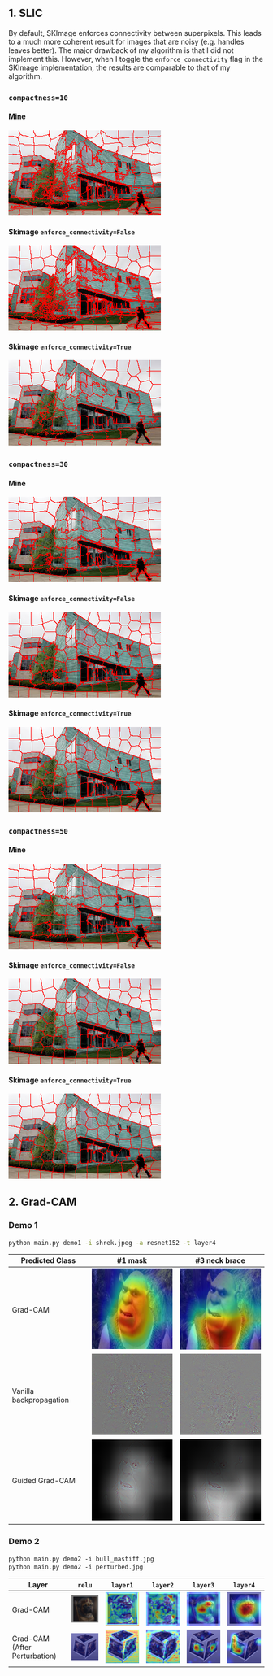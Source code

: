 
## 1. SLIC

By default, SKImage enforces connectivity between superpixels. This leads to a much more coherent result for images that are noisy (e.g. handles leaves better). The major drawback of my algorithm is that I did not implement this. However, when I toggle the `enforce_connectivity` flag in the SKImage implementation, the results are comparable to that of my algorithm.

### `compactness=10`

#### Mine

![img](data/superpixels_10.png)

#### Skimage `enforce_connectivity=False`

![img](data/superpixels_skimage_10.png)

#### Skimage `enforce_connectivity=True`

![img](data/superpixels_skimage_10_connected.png)

### `compactness=30`

#### Mine

![img](data/superpixels_30.png)

#### Skimage `enforce_connectivity=False`

![img](data/superpixels_skimage_30.png)

#### Skimage `enforce_connectivity=True`

![img](data/superpixels_skimage_30_connected.png)

### `compactness=50`

#### Mine

![img](data/superpixels_50.png)

#### Skimage `enforce_connectivity=False`

![img](data/superpixels_skimage_50.png)

#### Skimage `enforce_connectivity=True`

![img](data/superpixels_skimage_50_connected.png)

## 2. Grad-CAM

### Demo 1

```bash
python main.py demo1 -i shrek.jpeg -a resnet152 -t layer4
```

| Predicted Class | #1 mask | #3 neck brace |
| - | - | - |
| Grad-CAM | ![img](data/0-resnet152-gradcam-layer4-mask.png) | ![img](data/0-resnet152-gradcam-layer4-neck_brace.png) |
| Vanilla backpropagation | ![img](data/0-resnet152-vanilla-mask.png) | ![img](data/0-resnet152-vanilla-neck_brace.png) |
| Guided Grad-CAM | ![img](data/0-resnet152-guided_gradcam-layer4-mask.png) | ![img](data/0-resnet152-guided_gradcam-layer4-neck_brace.png) |

### Demo 2

```
python main.py demo2 -i bull_mastiff.jpg  
python main.py demo2 -i perturbed.jpg  
```

| Layer | `relu` | `layer1` | `layer2` | `layer3` | `layer4` |
| - | - | - | - | - | - |
| Grad-CAM | ![img](data/0-resnet152-gradcam-relu-bull_mastiff.png) | ![img](data/0-resnet152-gradcam-layer1-bull_mastiff.png) | ![img](data/0-resnet152-gradcam-layer2-bull_mastiff.png) | ![img](data/0-resnet152-gradcam-layer3-bull_mastiff.png) | ![img](data/0-resnet152-gradcam-layer4-bull_mastiff.png) |
| Grad-CAM (After Perturbation) | ![img](data/0-resnet152-gradcam-relu-bull_mastiff_perturbed.png) | ![img](data/0-resnet152-gradcam-layer1-bull_mastiff_perturbed.png) | ![img](data/0-resnet152-gradcam-layer2-bull_mastiff_perturbed.png) | ![img](data/0-resnet152-gradcam-layer3-bull_mastiff_perturbed.png) | ![img](data/0-resnet152-gradcam-layer4-bull_mastiff_perturbed.png) |
